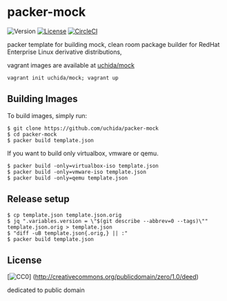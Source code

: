# packer-mock

![Version](https://img.shields.io/github/tag/uchida/packer-mock.svg?maxAge=2592000)
[![License](https://img.shields.io/github/license/uchida/packer-mock.svg?maxAge=2592000)](https://tldrlegal.com/license/creative-commons-cc0-1.0-universal)
[![CircleCI](https://img.shields.io/circleci/project/uchida/packer-mock.svg?maxAge=2592000)](https://circleci.com/gh/uchida/packer-mock)

packer template for building mock, clean room package builder for RedHat Enterprise Linux derivative distributions,

vagrant images are available at [uchida/mock](https://atlas.hashicorp.com/uchida/boxes/mock)

```
vagrant init uchida/mock; vagrant up
```

## Building Images

To build images, simply run:

```
$ git clone https://github.com/uchida/packer-mock
$ cd packer-mock
$ packer build template.json
```

If you want to build only virtualbox, vmware or qemu.

```
$ packer build -only=virtualbox-iso template.json
$ packer build -only=vmware-iso template.json
$ packer build -only=qemu template.json
```

## Release setup

```console
$ cp template.json template.json.orig
$ jq ".variables.version = \"$(git describe --abbrev=0 --tags)\"" template.json.orig > template.json
$ "diff -uB template.json{.orig,} || :"
$ packer build template.json
```

## License

[![CC0](http://i.creativecommons.org/p/zero/1.0/88x31.png "CC0")]
(http://creativecommons.org/publicdomain/zero/1.0/deed)

dedicated to public domain

